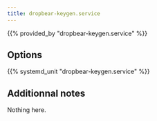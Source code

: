 ```yaml
---
title: dropbear-keygen.service
---
```


{{% provided_by "dropbear-keygen.service" %}}

## Options

{{% systemd_unit "dropbear-keygen.service" %}}

## Additionnal notes

Nothing here.